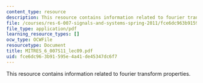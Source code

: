 ```yaml
---
content_type: resource
description: This resource contains information related to fourier transform properties.
file: /courses/res-6-007-signals-and-systems-spring-2011/fce6dc963b91595e4a41de45347dc6f7_MITRES_6_007S11_lec09.pdf
file_type: application/pdf
learning_resource_types: []
ocw_type: OCWFile
resourcetype: Document
title: MITRES_6_007S11_lec09.pdf
uid: fce6dc96-3b91-595e-4a41-de45347dc6f7
---
```

This resource contains information related to fourier transform properties.

